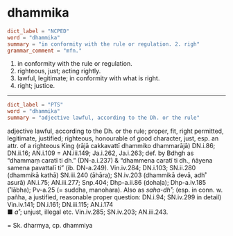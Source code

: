 # dhammika

``` toml
dict_label = "NCPED"
word = "dhammika"
summary = "in conformity with the rule or regulation. 2. righ"
grammar_comment = "mfn."
```

1. in conformity with the rule or regulation.
2. righteous, just; acting rightly.
3. lawful, legitimate; in conformity with what is right.
4. right; justice.

--------------------

``` toml
dict_label = "PTS"
word = "dhammika"
summary = "adjective lawful, according to the Dh. or the rule"
```

adjective lawful, according to the Dh. or the rule; proper, fit, right permitted, legitimate, justified; righteous, honourable of good character, just, esp. an attr. of a righteous King (rājā cakkavattī dhammiko dhammarājā) DN.i.86; DN.ii.16; AN.i.109 = AN.iii.149; Ja.i.262, Ja.i.263; def. by Bdhgh as “dhammaṃ caratī ti dh.” (DN\-a.i.237) & “dhammena caratī ti dh., ñāyena samena pavattalī ti” (ib. DN\-a.249). Vin.iv.284; DN.i.103; SN.ii.280 (dhammikā kathā) SN.iii.240 (āhāra); SN.iv.203 (dhammikā devā, adh˚ asurā) AN.i.75; AN.iii.277; Snp.404; Dhp\-a.ii.86 (dohaḷa); Dhp\-a.iv.185 (˚lābha); Pv\-a.25 (= suddha, manohara). Also as *saha\-dh˚*; (esp. in conn. w. pañha, a justified, reasonable proper question: DN.i.94; SN.iv.299 in detail) Vin.iv.141; DN.i.161; DN.iii.115; AN.i.174  
■ *a˚*; unjust, illegal etc. Vin.iv.285; SN.iv.203; AN.iii.243.

= Sk. dharmya, cp. dhammiya

